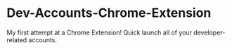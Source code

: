 # Dev-Accounts-Chrome-Extension
My first attempt at a Chrome Extension! Quick launch all of your developer-related accounts.
